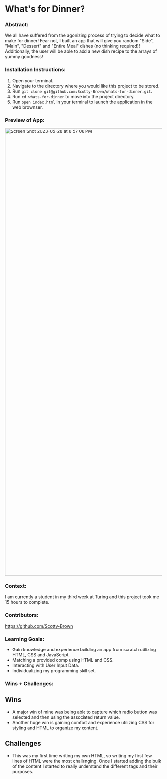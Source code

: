 # What's for Dinner? 

### Abstract:
We all have suffered from the agonizing process of trying to decide what to make for dinner! Fear not, I built an app that 
will give you random "Side", "Main", "Dessert" and "Entire Meal" dishes (no thinking required)! Additionally, the user will be able to 
add a new dish recipe to the arrays of yummy goodness!

### Installation Instructions:
1. Open your terminal.
2. Navigate to the directory where you would like this project to be stored.
3. Run `git clone git@github.com:Scotty-Brown/whats-for-dinner.git`.
4. Run `cd whats-for-dinner` to move into the project directory.
5. Run `open index.html` in your terminal to launch the application in the web brownser.

### Preview of App:
<img width="1438" alt="Screen Shot 2023-05-28 at 8 57 08 PM" src="https://github.com/Scotty-Brown/whats-for-dinner/assets/130028791/11b2d474-8d9f-4381-a689-00e6090cb909">


### Context:
I am currently a student in my third week at Turing and this project took me 15 hours to complete.

### Contributors:
https://github.com/Scotty-Brown

### Learning Goals:
- Gain knowledge and experience building an app from scratch utilizing HTML, CSS and JavaScript.
- Matching a provided comp using HTML and CSS.
- Interacting with User Input Data.
- Individualizing my programming skill set.

### Wins + Challenges:
## Wins
- A major win of mine was being able to capture which radio button was selected and then using the associated return value.
- Another huge win is gaining comfort and experience utilizing CSS for styling and HTML to organize my content.

## Challenges
- This was my first time writing my own HTML, so writing my first few lines of HTML were the most challenging. Once I started adding the bulk of the content I started to really understand the different tags and their purposes.
